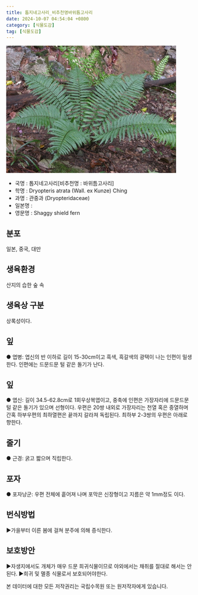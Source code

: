 ```yaml
---
title: 톱지네고사리_비추천명바위틈고사리
date: 2024-10-07 04:54:04 +0800
category: [식물도감]
tag: [식물도감]
---
```




![톱지네고사리[비추천명 : 바위틈고사리]](/assets/img/fileUpload/plants/basic/Dryopteridaceae/Dryopteris/3518/3518_1_th2.JPG)
- 국명 : 톱지네고사리[비추천명 : 바위틈고사리]
- 학명 : Dryopteris atrata (Wall. ex Kunze) Ching
- 과명 : 관중과 (Dryopteridaceae)
- 일본명 : 
- 영문명 : Shaggy shield fern


## 분포
일본, 중국, 대만 
## 생육환경
산지의 습한 숲 속
## 생육상 구분
상록성이다. 
## 잎
● 엽병: 엽신의 반 이하로 길이 15-30cm이고 흑색, 흑갈색의 광택이 나는 인편이 밀생한다. 인편에는 드문드문 털 같은 돌기가 난다. 
## 잎
● 엽신: 길이 34.5-62.8cm로 1회우상복엽이고, 중축에 인편은 가장자리에 드문드문 털 같은 돌기가 있으며 선형이다. 우편은 20쌍 내외로 가장자리는 천열 혹은 중열하며 간혹 하부우편의 최하열편은 끝까지 갈라져 독립된다. 최하부 2-3쌍의 우편은 아래로 향한다. 
## 줄기
● 근경: 굵고 짧으며 직립한다. 
## 포자
● 포자낭군: 우편 전체에 흩어져 나며 포막은 신장형이고 지름은 약 1mm정도 이다. 
## 번식방법
▶가을부터 이른 봄에 걸쳐 분주에 의해 증식한다.
## 보호방안
▶자생지에서도 개체가 매우 드문 희귀식물이므로 야외에서는 채취를 절대로 해서는 안 된다.
▶희귀 및 멸종 식물로서 보호되어야한다.






본 데이터에 대한 모든 저작권리는 국립수목원 또는 원저작자에게 있습니다.
